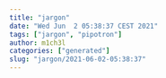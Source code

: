 ```yaml
---
title: "jargon"
date: "Wed Jun  2 05:38:37 CEST 2021"
tags: ["jargon", "pipotron"]
author: m1ch3l
categories: ["generated"]
slug: "jargon/2021-06-02-05:38:37"
---
```



